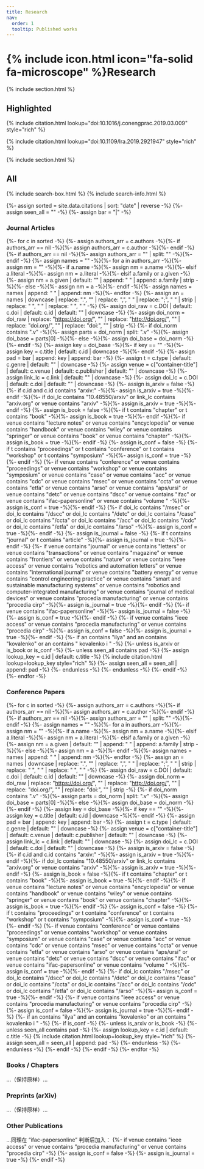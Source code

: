 ```yaml
---
title: Research
nav:
  order: 1
  tooltip: Published works
---
```


# {% include icon.html icon="fa-solid fa-microscope" %}Research



{% include section.html %}

## Highlighted

{% include citation.html lookup="doi:10.1016/j.conengprac.2019.03.009" style="rich" %}

{% include citation.html lookup="doi:10.1109/lra.2019.2921947" style="rich" %}

{% include section.html %}

## All

{% include search-box.html %}
{% include search-info.html %}

{%- assign sorted = site.data.citations | sort: "date" | reverse -%}
{%- assign seen_all = "" -%}
{%- assign bar = "|" -%}

### Journal Articles
{%- for c in sorted -%}
  {%- assign authors_arr = c.authors -%}{%- if authors_arr == nil -%}{%- assign authors_arr = c.author -%}{%- endif -%}{%- if authors_arr == nil -%}{%- assign authors_arr = "" | split: "" -%}{%- endif -%}
  {%- assign names = "" -%}{%- for a in authors_arr -%}{%- assign nm = "" -%}{%- if a.name -%}{%- assign nm = a.name -%}{%- elsif a.literal -%}{%- assign nm = a.literal -%}{%- elsif a.family or a.given -%}{%- assign nm = a.given | default: "" | append: " " | append: a.family | strip -%}{%- else -%}{%- assign nm = a -%}{%- endif -%}{%- assign names = names | append: " " | append: nm -%}{%- endfor -%}
  {%- assign an = names | downcase | replace: ".", "" | replace: ",", " " | replace: ";", " " | strip | replace: "  ", " " | replace: "  ", " " -%}
  {%- assign doi_raw = c.DOI | default: c.doi | default: c.id | default: "" | downcase -%}
  {%- assign doi_norm = doi_raw | replace: "https://doi.org/", "" | replace: "http://doi.org/", "" | replace: "doi.org/", "" | replace: "doi:", "" | strip -%}
  {%- if doi_norm contains ".v" -%}{%- assign parts = doi_norm | split: ".v" -%}{%- assign doi_base = parts[0] -%}{%- else -%}{%- assign doi_base = doi_norm -%}{%- endif -%}
  {%- assign key = doi_base -%}{%- if key == "" -%}{%- assign key = c.title | default: c.id | downcase -%}{%- endif -%}
  {%- assign pad = bar | append: key | append: bar -%}
  {%- assign t = c.type | default: c.genre | default: "" | downcase -%}
  {%- assign venue = c["container-title"] | default: c.venue | default: c.publisher | default: "" | downcase -%}
  {%- assign link_lc = c.link | default: "" | downcase -%}
  {%- assign doi_lc = c.DOI | default: c.doi | default: "" | downcase -%}
  {%- assign is_arxiv = false -%}{%- if c.id and c.id contains "arxiv:" -%}{%- assign is_arxiv = true -%}{%- endif -%}{%- if doi_lc contains "10.48550/arxiv" or link_lc contains "arxiv.org" or venue contains "arxiv" -%}{%- assign is_arxiv = true -%}{%- endif -%}
  {%- assign is_book = false -%}{%- if t contains "chapter" or t contains "book" -%}{%- assign is_book = true -%}{%- endif -%}{%- if venue contains "lecture notes" or venue contains "encyclopedia" or venue contains "handbook" or venue contains "wiley" or venue contains "springer" or venue contains "book" or venue contains "chapter" -%}{%- assign is_book = true -%}{%- endif -%}
  {%- assign is_conf = false -%}
  {%- if t contains "proceedings" or t contains "conference" or t contains "workshop" or t contains "symposium" -%}{%- assign is_conf = true -%}{%- endif -%}
  {%- if venue contains "conference" or venue contains "proceedings" or venue contains "workshop" or venue contains "symposium" or venue contains "case" or venue contains "acc" or venue contains "cdc" or venue contains "msec" or venue contains "ccta" or venue contains "etfa" or venue contains "arso" or venue contains "aps/ursi" or venue contains "detc" or venue contains "dscc" or venue contains "ifac" or venue contains "ifac-papersonline" or venue contains "volume " -%}{%- assign is_conf = true -%}{%- endif -%}
  {%- if doi_lc contains "/msec" or doi_lc contains "/dscc" or doi_lc contains "/detc" or doi_lc contains "/case" or doi_lc contains "/ccta" or doi_lc contains "/acc" or doi_lc contains "/cdc" or doi_lc contains "/etfa" or doi_lc contains "/arso" -%}{%- assign is_conf = true -%}{%- endif -%}
  {%- assign is_journal = false -%}
  {%- if t contains "journal" or t contains "article" -%}{%- assign is_journal = true -%}{%- endif -%}
  {%- if venue contains "journal" or venue contains "letters" or venue contains "transactions" or venue contains "magazine" or venue contains "frontiers" or venue contains "nature" or venue contains "ieee access" or venue contains "robotics and automation letters" or venue contains "international journal" or venue contains "battery energy" or venue contains "control engineering practice" or venue contains "smart and sustainable manufacturing systems" or venue contains "robotics and computer-integrated manufacturing" or venue contains "journal of medical devices" or venue contains "procedia manufacturing" or venue contains "procedia cirp" -%}{%- assign is_journal = true -%}{%- endif -%}
  {%- if venue contains "ifac-papersonline" -%}{%- assign is_journal = false -%}{%- assign is_conf = true -%}{%- endif -%}
  {%- if venue contains "ieee access" or venue contains "procedia manufacturing" or venue contains "procedia cirp" -%}{%- assign is_conf = false -%}{%- assign is_journal = true -%}{%- endif -%}
  {%- if an contains "ilya" and an contains "kovalenko" or an contains " kovalenko i " -%}
    {%- unless is_arxiv or is_book or is_conf -%}
      {%- unless seen_all contains pad -%}
        {%- assign lookup_key = c.id | default: c.title -%}
        {% include citation.html lookup=lookup_key style="rich" %}
        {%- assign seen_all = seen_all | append: pad -%}
      {%- endunless -%}
    {%- endunless -%}
  {%- endif -%}
{%- endfor -%}

### Conference Papers
{%- for c in sorted -%}
  {%- assign authors_arr = c.authors -%}{%- if authors_arr == nil -%}{%- assign authors_arr = c.author -%}{%- endif -%}{%- if authors_arr == nil -%}{%- assign authors_arr = "" | split: "" -%}{%- endif -%}
  {%- assign names = "" -%}{%- for a in authors_arr -%}{%- assign nm = "" -%}{%- if a.name -%}{%- assign nm = a.name -%}{%- elsif a.literal -%}{%- assign nm = a.literal -%}{%- elsif a.family or a.given -%}{%- assign nm = a.given | default: "" | append: " " | append: a.family | strip -%}{%- else -%}{%- assign nm = a -%}{%- endif -%}{%- assign names = names | append: " " | append: nm -%}{%- endfor -%}
  {%- assign an = names | downcase | replace: ".", "" | replace: ",", " " | replace: ";", " " | strip | replace: "  ", " " | replace: "  ", " " -%}
  {%- assign doi_raw = c.DOI | default: c.doi | default: c.id | default: "" | downcase -%}
  {%- assign doi_norm = doi_raw | replace: "https://doi.org/", "" | replace: "http://doi.org/", "" | replace: "doi.org/", "" | replace: "doi:", "" | strip -%}
  {%- if doi_norm contains ".v" -%}{%- assign parts = doi_norm | split: ".v" -%}{%- assign doi_base = parts[0] -%}{%- else -%}{%- assign doi_base = doi_norm -%}{%- endif -%}
  {%- assign key = doi_base -%}{%- if key == "" -%}{%- assign key = c.title | default: c.id | downcase -%}{%- endif -%}
  {%- assign pad = bar | append: key | append: bar -%}
  {%- assign t = c.type | default: c.genre | default: "" | downcase -%}
  {%- assign venue = c["container-title"] | default: c.venue | default: c.publisher | default: "" | downcase -%}
  {%- assign link_lc = c.link | default: "" | downcase -%}
  {%- assign doi_lc = c.DOI | default: c.doi | default: "" | downcase -%}
  {%- assign is_arxiv = false -%}{%- if c.id and c.id contains "arxiv:" -%}{%- assign is_arxiv = true -%}{%- endif -%}{%- if doi_lc contains "10.48550/arxiv" or link_lc contains "arxiv.org" or venue contains "arxiv" -%}{%- assign is_arxiv = true -%}{%- endif -%}
  {%- assign is_book = false -%}{%- if t contains "chapter" or t contains "book" -%}{%- assign is_book = true -%}{%- endif -%}{%- if venue contains "lecture notes" or venue contains "encyclopedia" or venue contains "handbook" or venue contains "wiley" or venue contains "springer" or venue contains "book" or venue contains "chapter" -%}{%- assign is_book = true -%}{%- endif -%}
  {%- assign is_conf = false -%}
  {%- if t contains "proceedings" or t contains "conference" or t contains "workshop" or t contains "symposium" -%}{%- assign is_conf = true -%}{%- endif -%}
  {%- if venue contains "conference" or venue contains "proceedings" or venue contains "workshop" or venue contains "symposium" or venue contains "case" or venue contains "acc" or venue contains "cdc" or venue contains "msec" or venue contains "ccta" or venue contains "etfa" or venue contains "arso" or venue contains "aps/ursi" or venue contains "detc" or venue contains "dscc" or venue contains "ifac" or venue contains "ifac-papersonline" or venue contains "volume " -%}{%- assign is_conf = true -%}{%- endif -%}
  {%- if doi_lc contains "/msec" or doi_lc contains "/dscc" or doi_lc contains "/detc" or doi_lc contains "/case" or doi_lc contains "/ccta" or doi_lc contains "/acc" or doi_lc contains "/cdc" or doi_lc contains "/etfa" or doi_lc contains "/arso" -%}{%- assign is_conf = true -%}{%- endif -%}
  {%- if venue contains "ieee access" or venue contains "procedia manufacturing" or venue contains "procedia cirp" -%}{%- assign is_conf = false -%}{%- assign is_journal = true -%}{%- endif -%}
  {%- if an contains "ilya" and an contains "kovalenko" or an contains " kovalenko i " -%}
    {%- if is_conf -%}
      {%- unless is_arxiv or is_book -%}
        {%- unless seen_all contains pad -%}
          {%- assign lookup_key = c.id | default: c.title -%}
          {% include citation.html lookup=lookup_key style="rich" %}
          {%- assign seen_all = seen_all | append: pad -%}
        {%- endunless -%}
      {%- endunless -%}
    {%- endif -%}
  {%- endif -%}
{%- endfor -%}

### Books / Chapters
...（保持原样）...

### Preprints (arXiv)
...（保持原样）...

### Other Publications
...同理在 “ifac-papersonline” 判断后加入：
{%- if venue contains "ieee access" or venue contains "procedia manufacturing" or venue contains "procedia cirp" -%}
  {%- assign is_conf = false -%}
  {%- assign is_journal = true -%}
{%- endif -%}
